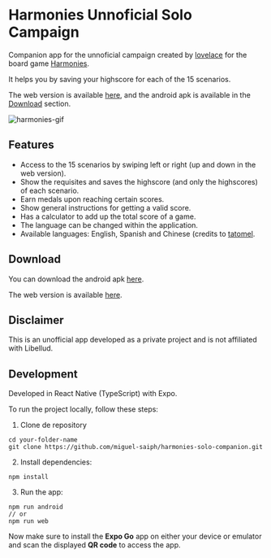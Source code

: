# Harmonies Unnoficial Solo Campaign

Companion app for the unnoficial campaign created by [lovelace](https://boardgamegeek.com/filepage/278347/melodies-solo-scenarios) for the board game [Harmonies](https://www.libellud.com/en/our-games/harmonies/). 

It helps you by saving your highscore for each of the 15 scenarios.

The web version is available [here](https://miguel-saiph.github.io/harmonies-solo-companion/), and the android apk is available in the [Download](#download) section.

![harmonies-gif](https://github.com/user-attachments/assets/0871c359-0b28-4dd8-b1ac-bdc07ca1f723)

## Features

* Access to the 15 scenarios by swiping left or right (up and down in the web version).
* Show the requisites and saves the highscore (and only the highscores) of each scenario.
* Earn medals upon reaching certain scores.
* Show general instructions for getting a valid score.
* Has a calculator to add up the total score of a game.
* The language can be changed within the application.
* Available languages: English, Spanish and Chinese (credits to [tatomel](https://boardgamegeek.com/user/tatomel).

## Download

You can download the android apk [here](https://github.com/miguel-saiph/harmonies-solo-companion/releases/tag/v.1.0.0).

The web version is available [here](https://miguel-saiph.github.io/harmonies-solo-companion/).

## Disclaimer

This is an unofficial app developed as a private project and is not affiliated with Libellud.

## Development

Developed in React Native (TypeScript) with Expo.

To run the project locally, follow these steps:

1. Clone de repository

```
cd your-folder-name
git clone https://github.com/miguel-saiph/harmonies-solo-companion.git
```

2. Install dependencies:
```
npm install
```

3. Run the app:
```
npm run android
// or
npm run web
```
Now make sure to install the **Expo Go** app on either your device or emulator and scan the displayed **QR code** to access the app.
